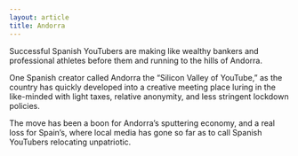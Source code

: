 ```yaml
---
layout: article
title: Andorra
---
```


Successful Spanish YouTubers are making like wealthy bankers and professional athletes before them and running to the hills of Andorra.

One Spanish creator called Andorra the “Silicon Valley of YouTube,” as the country has quickly developed into a creative meeting place luring in the like-minded with light taxes, relative anonymity, and less stringent lockdown policies.

The move has been a boon for Andorra’s sputtering economy, and a real loss for Spain’s, where local media has gone so far as to call Spanish YouTubers relocating unpatriotic.
